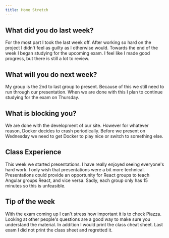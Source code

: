 ```yaml
---
title: Home Stretch
---
```


## What did you do last week?  

For the most part I took the last week off. After working so hard on the project I didn't feel as guilty as I otherwise would. Towards the end of the week I began studying for the upcoming exam. I feel like I made good progress, but there is still a lot to review.

## What will you do next week?  

My group is the 2nd to last group to present. Because of this we still need to run through our presentation. When we are done with this I plan to continue studying for the exam on Thursday.

## What is blocking you?  

We are done with the development of our site. However for whatever reason, Docker decides to crash periodically. Before we present on Wednesday we need to get Docker to play nice or switch to something else.

## Class Experience  

This week we started presentations. I have really enjoyed seeing everyone's hard work. I only wish that presentations were a bit more technical. Presentations could provide an opportunity for React groups to teach Angular groups React, and vice versa. Sadly, each group only has 15 minutes so this is unfeasible.

## Tip of the week  

With the exam coming up I can't stress how important it is to check Piazza. Looking at other people's questions are a good way to make sure you understand the material. In addition I would print the class cheat sheet. Last exam I did not print the class sheet and regretted it.
